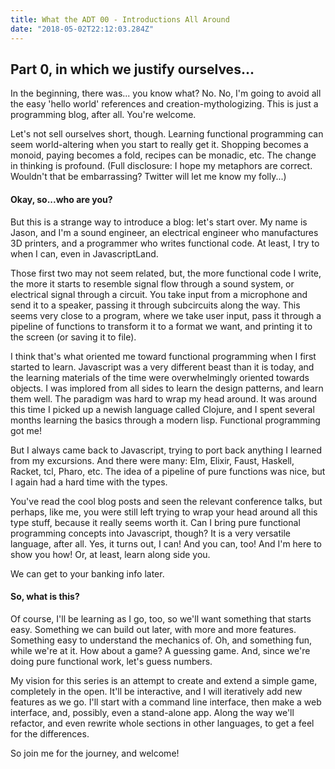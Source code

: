 ```yaml
---
title: What the ADT 00 - Introductions All Around
date: "2018-05-02T22:12:03.284Z"
---
```


## Part 0, in which we justify ourselves...

In the beginning, there was... you know what? No. No, I'm going to avoid all the easy 'hello world' references and creation-mythologizing. This is just a programming blog, after all. You're welcome.

Let's not sell ourselves short, though. Learning functional programming can seem world-altering when you start to really get it. Shopping becomes a monoid, paying becomes a fold, recipes can be monadic, etc. The change in thinking is profound. (Full disclosure: I hope my metaphors are correct. Wouldn't that be embarrassing? Twitter will let me know my folly...)

#### Okay, so...who are you?

But this is a strange way to introduce a blog: let's start over. My name is Jason, and I'm a sound engineer, an electrical engineer who manufactures 3D printers, and a programmer who writes functional code. At least, I try to when I can, even in JavascriptLand.

Those first two may not seem related, but, the more functional code I write, the more it starts to resemble signal flow through a sound system, or electrical signal through a circuit. You take input from a microphone and send it to a speaker, passing it through subcircuits along the way. This seems very close to a program, where we take user input, pass it through a pipeline of functions to transform it to a format we want, and printing it to the screen (or saving it to file).

I think that's what oriented me toward functional programming when I first started to learn. Javascript was a very different beast than it is today, and the learning materials of the time were overwhelmingly oriented towards objects. I was implored from all sides to learn the design patterns, and learn them well. The paradigm was hard to wrap my head around. It was around this time I picked up a newish language called Clojure, and I spent several months learning the basics through a modern lisp. Functional programming got me!

But I always came back to Javascript, trying to port back anything I learned from my excursions. And there were many: Elm, Elixir, Faust, Haskell, Racket, tcl, Pharo, etc. The idea of a pipeline of pure functions was nice, but I again had a hard time with the types.

You've read the cool blog posts and seen the relevant conference talks, but perhaps, like me, you were still left trying to wrap your head around all this type stuff, because it really seems worth it. Can I bring pure functional programming concepts into Javascript, though? It is a very versatile language, after all. Yes, it turns out, I can! And you can, too! And I'm here to show you how! Or, at least, learn along side you.

We can get to your banking info later.

#### So, what is this?

Of course, I'll be learning as I go, too, so we'll want something that starts easy. Something we can build out later, with more and more features. Something easy to understand the mechanics of. Oh, and something fun, while we're at it. How about a game? A guessing game. And, since we're doing pure functional work, let's guess numbers.

My vision for this series is an attempt to create and extend a simple game, completely in the open. It'll be interactive, and I will iteratively add new features as we go. I'll start with a command line interface, then make a web interface, and, possibly, even a stand-alone app. Along the way we'll refactor, and even rewrite whole sections in other languages, to get a feel for the differences.

So join me for the journey, and welcome!
